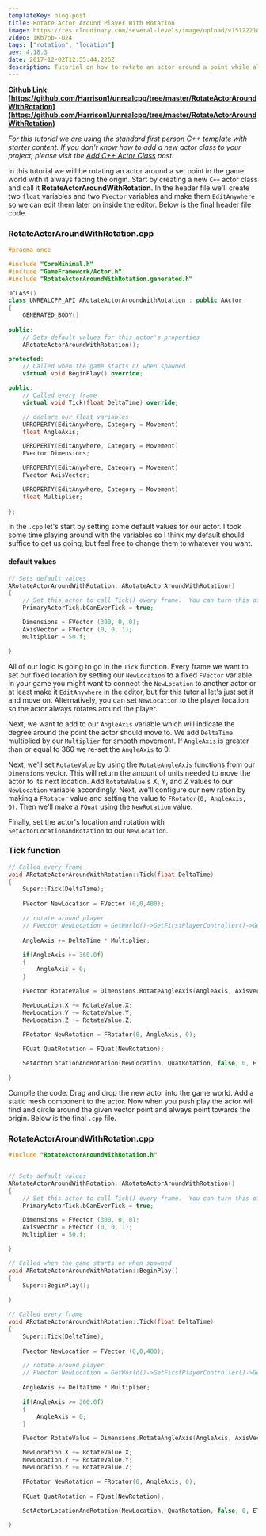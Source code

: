 ```yaml
---
templateKey: blog-post
title: Rotate Actor Around Player With Rotation
image: https://res.cloudinary.com/several-levels/image/upload/v1512221876/rotate-object-with-rotation_x1loge.jpg
video: IKb7pb--U24
tags: ["rotation", "location"]
uev: 4.18.3
date: 2017-12-02T12:55:44.226Z
description: Tutorial on how to rotate an actor around a point while always having the actor face the origin.
---
```

**Github Link: [https://github.com/Harrison1/unrealcpp/tree/master/RotateActorAroundWithRotation](https://github.com/Harrison1/unrealcpp/tree/master/RotateActorAroundWithRotation)**

*For this tutorial we are using the standard first person C++ template with starter content. If you don't know how to add a new actor class to your project, please visit the [Add C++ Actor Class](/add-actor-class) post.*

In this tutorial we will be rotating an actor around a set point in the game world with it always facing the origin. Start by creating a new `C++` actor class and call it **RotateActorAroundWithRotation**. In the header file we'll create two `float` variables and two `FVector` variables and make them `EditAnywhere` so we can edit them later on inside the editor. Below is the final header file code.

### RotateActorAroundWithRotation.cpp
```cpp
#pragma once

#include "CoreMinimal.h"
#include "GameFramework/Actor.h"
#include "RotateActorAroundWithRotation.generated.h"

UCLASS()
class UNREALCPP_API ARotateActorAroundWithRotation : public AActor
{
	GENERATED_BODY()
	
public:	
	// Sets default values for this actor's properties
	ARotateActorAroundWithRotation();

protected:
	// Called when the game starts or when spawned
	virtual void BeginPlay() override;

public:	
	// Called every frame
	virtual void Tick(float DeltaTime) override;

	// declare our float variables
	UPROPERTY(EditAnywhere, Category = Movement)
	float AngleAxis;

	UPROPERTY(EditAnywhere, Category = Movement)
	FVector Dimensions;

	UPROPERTY(EditAnywhere, Category = Movement)
	FVector AxisVector;

	UPROPERTY(EditAnywhere, Category = Movement)
	float Multiplier;
	
};
```

In the `.cpp` let's start by setting some default values for our actor. I took some time playing around with the variables so I think my default should suffice to get us going, but feel free to change them to whatever you want.

#### default values
```cpp
// Sets default values
ARotateActorAroundWithRotation::ARotateActorAroundWithRotation()
{
 	// Set this actor to call Tick() every frame.  You can turn this off to improve performance if you don't need it.
	PrimaryActorTick.bCanEverTick = true;

	Dimensions = FVector (300, 0, 0);
	AxisVector = FVector (0, 0, 1);
	Multiplier = 50.f;

}
```

All of our logic is going to go in the `Tick` function. Every frame we want to set our fixed location by setting our `NewLocation` to a fixed `FVector` variable. In your game you might want to connect the `NewLocation` to another actor or at least make it `EditAnywhere` in the editor, but for this tutorial let's just set it and move on. Alternatively, you can set `NewLocation` to the player location so the actor always rotates around the player.

Next, we want to add to our `AngleAxis` variable which will indicate the degree around the point the actor should move to. We add `DeltaTime` multiplied by our `Multiplier` for smooth movement. If `AngleAxis` is greater than or equal to 360 we re-set the `AngleAxis` to 0.

Next, we'll set `RotateValue` by using the `RotateAngleAxis` functions from our `Dimensions` vector. This will return the amount of units needed to move the actor to its next location. Add `RotateValue`'s X, Y, and Z values to our `NewLocation` variable accordingly. Next, we'll configure our new ration by making a `FRotator` value and setting the value to `FRotator(0, AngleAxis, 0)`. Then we'll make a `FQuat` using the `NewRotation` value.

Finally, set the actor's location and rotation with `SetActorLocationAndRotation` to our `NewLocation`. 

### Tick function
```cpp
// Called every frame
void ARotateActorAroundWithRotation::Tick(float DeltaTime)
{
	Super::Tick(DeltaTime);
	
	FVector NewLocation = FVector (0,0,400);

	// rotate around player
	// FVector NewLocation = GetWorld()->GetFirstPlayerController()->GetPawn()->GetActorLocation();
	
	AngleAxis += DeltaTime * Multiplier;

	if(AngleAxis >= 360.0f) 
	{
		AngleAxis = 0;
	}

	FVector RotateValue = Dimensions.RotateAngleAxis(AngleAxis, AxisVector);

	NewLocation.X += RotateValue.X;
	NewLocation.Y += RotateValue.Y;
	NewLocation.Z += RotateValue.Z;

	FRotator NewRotation = FRotator(0, AngleAxis, 0);
	
	FQuat QuatRotation = FQuat(NewRotation);

	SetActorLocationAndRotation(NewLocation, QuatRotation, false, 0, ETeleportType::None);

}
```

Compile the code. Drag and drop the new actor into the game world. Add a static mesh component to the actor. Now when you push play the actor will find and circle around the given vector point and always point towards the origin. Below is the final `.cpp` file.

### RotateActorAroundWithRotation.cpp
```cpp
#include "RotateActorAroundWithRotation.h"


// Sets default values
ARotateActorAroundWithRotation::ARotateActorAroundWithRotation()
{
 	// Set this actor to call Tick() every frame.  You can turn this off to improve performance if you don't need it.
	PrimaryActorTick.bCanEverTick = true;

	Dimensions = FVector (300, 0, 0);
	AxisVector = FVector (0, 0, 1);
	Multiplier = 50.f;

}

// Called when the game starts or when spawned
void ARotateActorAroundWithRotation::BeginPlay()
{
	Super::BeginPlay();
	
}

// Called every frame
void ARotateActorAroundWithRotation::Tick(float DeltaTime)
{
	Super::Tick(DeltaTime);
	
	FVector NewLocation = FVector (0,0,400);

	// rotate around player
	// FVector NewLocation = GetWorld()->GetFirstPlayerController()->GetPawn()->GetActorLocation();
	
	AngleAxis += DeltaTime * Multiplier;

	if(AngleAxis >= 360.0f) 
	{
		AngleAxis = 0;
	}

	FVector RotateValue = Dimensions.RotateAngleAxis(AngleAxis, AxisVector);

	NewLocation.X += RotateValue.X;
	NewLocation.Y += RotateValue.Y;
	NewLocation.Z += RotateValue.Z;

	FRotator NewRotation = FRotator(0, AngleAxis, 0);
	
	FQuat QuatRotation = FQuat(NewRotation);

	SetActorLocationAndRotation(NewLocation, QuatRotation, false, 0, ETeleportType::None);

}
```